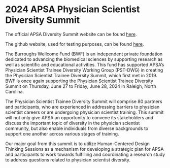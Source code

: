 # 2024 APSA Physician Scientist Diversity Summit

The official APSA Diversity Summit website can be found [here](https://www.physicianscientists.org/mpage/apsa-diversity-summit).

The github website, used for testing purposes, can be found [here](https://github.com/physicianscientists/diversity-summit-2024).

The Burroughs Wellcome Fund (BWF) is an independent private foundation dedicated to advancing the biomedical sciences by supporting research as well as scientific and educational activities. This fund has supported APSA’s Physician Scientist Trainee Diversity Working Group (PST-DWG) in creating the Physician Scientist Trainee Diversity Summit, which first met in 2019. BWF is once again supporting the Physician Scientist Trainee Diversity Summit on Thursday, June 27 to Friday, June 28, 2024 in Raleigh, North Carolina.


The Physician Scientist Trainee Diversity Summit will comprise 80 partners and participants, who are experienced in addressing barriers to physician scientist careers or are undergoing physician scientist training. This summit will not only give APSA an opportunity to convene its stakeholders and discuss the important topic of diversity in the physician scientist community, but also enable individuals from diverse backgrounds to support one another across various stages of training.


Our major goal from this summit is to utilize Human-Centered Design Thinking Sessions as a mechanism for developing a strategic plan for APSA and participants to work towards fulfilling and coordinating a research study to address questions related to physician scientist diversity.